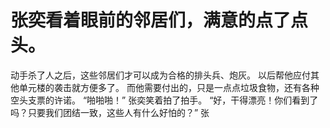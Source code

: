 # 张奕看着眼前的邻居们，满意的点了点头。
动手杀了人之后，这些邻居们才可以成为合格的排头兵、炮灰。
以后帮他应付其他单元楼的袭击就方便多了。
而他需要付出的，只是一点点垃圾食物，还有各种空头支票的许诺。
“啪啪啪！”
张奕笑着拍了拍手。
“好，干得漂亮！你们看到了吗？只要我们团结一致，这些人有什么好怕的？”
张

